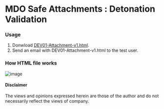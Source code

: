 # MDO Safe Attachments : Detonation Validation
### Usage 
1. Donwload [DEV01-Attachment-v1.html](https://github.com/LearningKijo/ResearchDev/blob/main/DEV01-RedirectAttachment/DEV01-HTML/DEV01-Attachment-v1.html).
2. Send an email with DEV01-Attachment-v1.html to the test user.

### How HTML file works
![image](https://github.com/LearningKijo/ResearchDev/assets/120234772/d4a08f23-193d-4073-a06d-47dcb194468f)

#### Disclaimer
The views and opinions expressed herein are those of the author and do not necessarily reflect the views of company.
